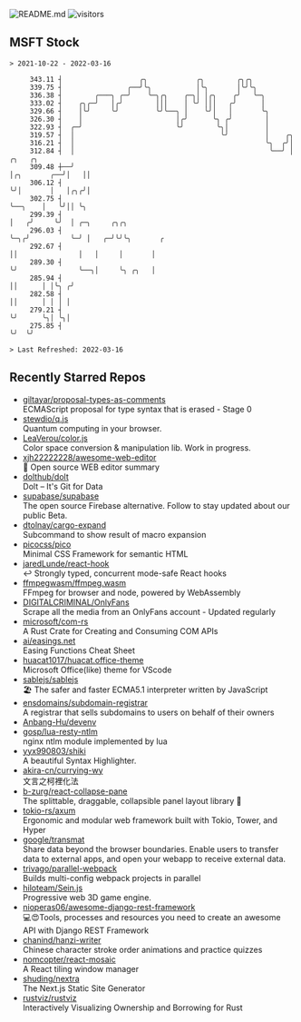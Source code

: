 ![README.md](https://github.com/Gerhut/Gerhut/workflows/README.md/badge.svg)
![visitors](https://visitors.vercel.app/Gerhut/Gerhut?token=8cf69d1f6813d272ef062726b6070c9be4ff72038cfe5a7ded7384a8da65d866)

## MSFT Stock

```
> 2021-10-22 - 2022-03-16

     343.11 ┤                   ╭╮            ╭╮        ╭╮╭╮                                                     
     339.75 ┤                ╭──╯╰╮           │╰╮       │╰╯╰╮                                                    
     336.38 ┤        ╭───╮ ╭─╯    ╰─╮╭╮    ╭─╮│ │╭╮    ╭╯   ╰─╮                                                  
     333.02 ┤    ╭╮╭─╯   │╭╯        │││    │ ╰╯ │││   ╭╯      │                                                  
     329.66 ┤    │╰╯     ╰╯         ╰╯╰──╮ │    ╰╯│   │       ╰╮                                                 
     326.30 ┤    │                       │╭╯      ╰╮ ╭╯        │                                                 
     322.93 ┤  ╭─╯                       ╰╯        ╰╮│         │                                                 
     319.57 ┤  │                                    ╰╯         │    ╭╮                                           
     316.21 ┤  │                                               ╰╮  ╭╯│                                           
     312.84 ┤  │                                                ╰──╯ │            ╭╮   ╭╮                        
     309.48 ┼──╯                                                     │╭╮       ╭──╯│   ││                        
     306.12 ┤                                                        ╰╯│       │   │╭╮╭╯│                        
     302.75 ┤                                                          ╰──╮    │   ╰╯││ ╰╮                       
     299.39 ┤                                                             │   ╭╯     ╰╯  │ ╭─╮     ╭╮╭╮          
     296.03 ┤                                                             ╰─╮╭╯          ╰─╯ │   ╭─╯╰╯╰╮       ╭ 
     292.67 ┤                                                               ││               │   │     │       │ 
     289.30 ┤                                                               ╰╯               ╰──╮│     ╰╮ ╭╮   │ 
     285.94 ┤                                                                                   ││      │ │╰╮ ╭╯ 
     282.58 ┤                                                                                   ││      │ │ │ │  
     279.21 ┤                                                                                   ╰╯      ╰╮│ ╰╮│  
     275.85 ┤                                                                                            ╰╯  ╰╯  

> Last Refreshed: 2022-03-16
```

## Recently Starred Repos

- [giltayar/proposal-types-as-comments](https://github.com/giltayar/proposal-types-as-comments)  
  ECMAScript proposal for type syntax that is erased - Stage 0
- [stewdio/q.js](https://github.com/stewdio/q.js)  
  Quantum computing in your browser.
- [LeaVerou/color.js](https://github.com/LeaVerou/color.js)  
  Color space conversion & manipulation lib. Work in progress.
- [xjh22222228/awesome-web-editor](https://github.com/xjh22222228/awesome-web-editor)  
  🔨  Open source WEB editor summary
- [dolthub/dolt](https://github.com/dolthub/dolt)  
  Dolt – It's Git for Data
- [supabase/supabase](https://github.com/supabase/supabase)  
  The open source Firebase alternative. Follow to stay updated about our public Beta.
- [dtolnay/cargo-expand](https://github.com/dtolnay/cargo-expand)  
  Subcommand to show result of macro expansion
- [picocss/pico](https://github.com/picocss/pico)  
  Minimal CSS Framework for semantic HTML
- [jaredLunde/react-hook](https://github.com/jaredLunde/react-hook)  
  ↩ Strongly typed, concurrent mode-safe React hooks
- [ffmpegwasm/ffmpeg.wasm](https://github.com/ffmpegwasm/ffmpeg.wasm)  
  FFmpeg for browser and node, powered by WebAssembly
- [DIGITALCRIMINAL/OnlyFans](https://github.com/DIGITALCRIMINAL/OnlyFans)  
  Scrape all the media from an OnlyFans account - Updated regularly
- [microsoft/com-rs](https://github.com/microsoft/com-rs)  
  A Rust Crate for Creating and Consuming COM APIs
- [ai/easings.net](https://github.com/ai/easings.net)  
  Easing Functions Cheat Sheet
- [huacat1017/huacat.office-theme](https://github.com/huacat1017/huacat.office-theme)  
  Microsoft Office(like) theme for VScode
- [sablejs/sablejs](https://github.com/sablejs/sablejs)  
  🏖️ The safer and faster ECMA5.1 interpreter written by JavaScript
- [ensdomains/subdomain-registrar](https://github.com/ensdomains/subdomain-registrar)  
  A registrar that sells subdomains to users on behalf of their owners
- [Anbang-Hu/devenv](https://github.com/Anbang-Hu/devenv)  
- [gosp/lua-resty-ntlm](https://github.com/gosp/lua-resty-ntlm)  
  nginx ntlm module implemented by lua
- [yyx990803/shiki](https://github.com/yyx990803/shiki)  
  A beautiful Syntax Highlighter.
- [akira-cn/currying-wy](https://github.com/akira-cn/currying-wy)  
  文言之柯裡化法
- [b-zurg/react-collapse-pane](https://github.com/b-zurg/react-collapse-pane)  
  The splittable, draggable, collapsible panel layout library 🎉
- [tokio-rs/axum](https://github.com/tokio-rs/axum)  
  Ergonomic and modular web framework built with Tokio, Tower, and Hyper
- [google/transmat](https://github.com/google/transmat)  
  Share data beyond the browser boundaries. Enable users to transfer data to external apps, and open your webapp to receive external data.
- [trivago/parallel-webpack](https://github.com/trivago/parallel-webpack)  
  Builds multi-config webpack projects in parallel
- [hiloteam/Sein.js](https://github.com/hiloteam/Sein.js)  
  Progressive web 3D game engine.
- [nioperas06/awesome-django-rest-framework](https://github.com/nioperas06/awesome-django-rest-framework)  
   💻😍Tools, processes and resources you need to create an awesome API with Django REST Framework
- [chanind/hanzi-writer](https://github.com/chanind/hanzi-writer)  
  Chinese character stroke order animations and practice quizzes
- [nomcopter/react-mosaic](https://github.com/nomcopter/react-mosaic)  
  A React tiling window manager
- [shuding/nextra](https://github.com/shuding/nextra)  
  The Next.js Static Site Generator
- [rustviz/rustviz](https://github.com/rustviz/rustviz)  
  Interactively Visualizing Ownership and Borrowing for Rust
